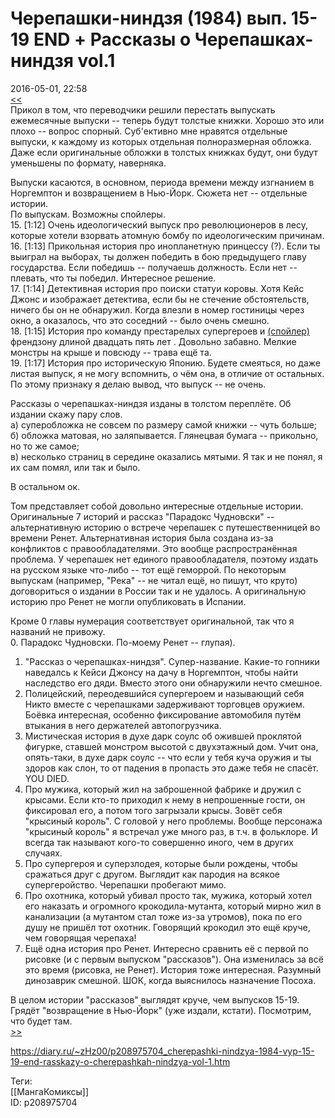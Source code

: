 Черепашки-ниндзя (1984) вып. 15-19 END + Рассказы о Черепашках-ниндзя vol.1
============================================================================

   
 2016-05-01, 22:58   
   [<<](Teenage%20Munant%20Ninja%20Turtles%20(1984)%20вып.%2009-14%20+%20Черепаховый%20суп-2%20+%20Зима%20увядших%20душ)    
 Прикол в том, что переводчики решили перестать выпускать ежемесячные выпуски -- теперь будут толстые книжки. Хорошо это или плохо -- вопрос спорный. Суб'ективно мне нравятся отдельные выпуски, к каждому из которых отдельная полноразмерная обложка. Даже если оригинальные обложки в толстых книжках будут, они будут уменьшены по формату, наверняка.   
   
 Выпуски касаются, в основном, периода времени между изгнанием в Норгемптон и возвращением в Нью-Йорк. Сюжета нет -- отдельные истории.   
 По выпускам. Возможны спойлеры.   
 15. [1:12] Очень идеологический выпуск про революционеров в лесу, которые хотели взорвать атомную бомбу по идеологическим причинам.   
 16. [1:13] Прикольная история про инопланетную принцессу (?). Если ты выиграл на выборах, ты должен победить в бою предыдущего главу государства. Если победишь -- получаешь должность. Если нет -- плевать, что ты победил. Интересное решение.   
 17. [1:14] Детективная история про поиски статуи коровы. Хотя Кейс Джонс и изображает детектива, если бы не стечение обстоятельств, ничего бы он не обнаружил. Когда влезли в номер гостиницы через окно, а оказалось, что это соседний -- было очень смешно.   
 18. [1:15] История про команду престарелых супергероев и  [(спойлер)](https://zHz00.diary.ru/p208975704.htm?index=1#linkmore208975704m1)    френдзону длиной двадцать пять лет   . Довольно забавно. Мелкие монстры на крыше и повсюду -- трава ещё та.   
 19. [1:17] История про историческую Японию. Будете смеяться, но даже листая выпуск, я не могу вспомнить, о чём она, в отличие от остальных. По этому признаку я делаю вывод, что выпуск -- не очень.   
   
 Рассказы о черепашках-ниндзя изданы в толстом переплёте. Об издании скажу пару слов.   
 а) суперобложка не совсем по размеру самой книжки -- чуть больше;   
 б) обложка матовая, но заляпывается. Глянецвая бумага -- прикольно, но то же самое;   
 в) несколько страниц в середине оказались мятыми. Я так и не понял, я их сам помял, или так и было.   
   
 В остальном ок.   
   
 Том представляет собой довольно интересные отдельные истории. Оригинальные 7 историй и рассказ "Парадокс Чудновски" -- альтернативную историю о встрече черепашек с путешественницей во времени Ренет. Альтернативная история была создана из-за конфликтов с правообладателями. Это вообще распространённая проблема. У черепашек нет единого правообладателя, поэтому издать на русском языке что-либо -- тот ещё геморрой. По некоторым выпускам (например, "Река" -- не читал ещё, но пишут, что круто) договориться о издании в России так и не удалось. А оригинальную историю про Ренет не могли опубликовать в Испании.   
   
 Кроме 0 главы нумерация соответствует оригинальной, так что я названий не привожу.   
 0. Парадокс Чудновски. По-моему Ренет -- глупая).   
 1. "Рассказ о черепашках-ниндзя". Супер-название. Какие-то гопники наведалсь к Кейси Джонсу на дачу в Норгемптон, чтобы найти наследство его дяди. Вместо этого они обнаружили нечто смешное.   
 2. Полицейский, переодевшийся супергероем и называющий себя Никто вместе с черепашками задерживают торговцев оружием. Боёвка интересная, особенно фиксирование автомобиля путём втыкания в него держателей автопогрузчика.   
 3. Мистическая история в духе дарк соулс об ожившей проклятой фигурке, ставшей монстром высотой с двухэтажный дом. Учит она, опять-таки, в духе дарк соулс -- что если у тебя куча оружия и ты здоров как слон, то от падения в пропасть это даже тебя не спасёт. YOU DIED.   
 4. Про мужика, который жил на заброшенной фабрике и дружил с крысами. Если кто-то приходил к нему в непрошенные гости, он фиксировал его, а потом того загрызали крысы. Зовёт себя "крысиный король". С головой у него проблемы. Вообще персонажа "крысиный король" я встречал уже много раз, в т.ч. в фольклоре. И всегда так называют кого-то совершенно иного, чем в других случаях.   
 5. Про супергероя и суперзлодея, которые были рождены, чтобы сражаться друг с другом. Выглядит как пародия на всякое супергеройство. Черепашки пробегают мимо.   
 6. Про охотника, который убивал просто так, мужика, который хотел его наказать и огромного крокодила-мутанта, который мирно жил в канализации (а мутантом стал тоже из-за утромов), пока по его душу не пришёл тот охотник. Говорящий крокодил это ещё круче, чем говорящая черепаха!   
 7. Ещё одна история про Ренет. Интересно сравнить её с первой по рисовке (и с первым выпуском "рассказов"). Она изменилась за всё это время (рисовка, не Ренет). История тоже интересная. Разумный динозаврик смешной. ШОК, когда выяснилось назначение Посоха.   
   
 В целом истории "рассказов" выглядят круче, чем выпусков 15-19. Грядёт "возвращение в Нью-Йорк" (уже издали, кстати). Посмотрим, что будет там.   
  [>>](Черепашки-ниндзя%20(1984)%20--%20Возвращение%20в%20Нью-Йорк)    
    
 <https://diary.ru/~zHz00/p208975704_cherepashki-nindzya-1984-vyp-15-19-end-rasskazy-o-cherepashkah-nindzya-vol-1.htm>   
   
 Теги:   
 [[МангаКомиксы]]   
 ID: p208975704